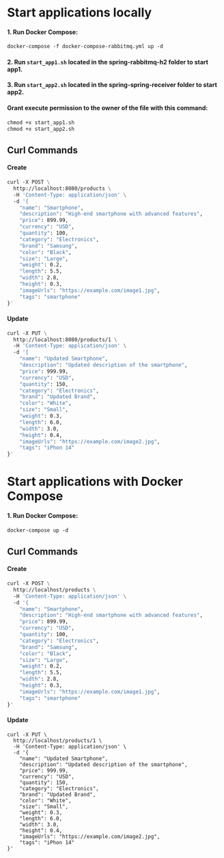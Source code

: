 # Start applications locally

#### 1. Run Docker Compose:
```dockerfile
docker-compose -f docker-compose-rabbitmq.yml up -d
```
#### 2. Run `start_app1.sh` located in the spring-rabbitmq-h2 folder to start app1.

#### 3. Run `start_app2.sh` located in the spring-spring-receiver folder to start app2.

#### Grant execute permission to the owner of the file with this command:
```dockerfile
chmod +x start_app1.sh
chmod +x start_app2.sh
```

## Curl Commands
#### Create
```dockerfile
curl -X POST \
  http://localhost:8080/products \
  -H 'Content-Type: application/json' \
  -d '{
    "name": "Smartphone",
    "description": "High-end smartphone with advanced features",
    "price": 899.99,
    "currency": "USD",
    "quantity": 100,
    "category": "Electronics",
    "brand": "Samsung",
    "color": "Black",
    "size": "Large",
    "weight": 0.2,
    "length": 5.5,
    "width": 2.8,
    "height": 0.3,
    "imageUrls": "https://example.com/image1.jpg",
    "tags": "smartphone"
}'
```

#### Update
```dockerfile
curl -X PUT \
  http://localhost:8080/products/1 \
  -H 'Content-Type: application/json' \
  -d '{
    "name": "Updated Smartphone",
    "description": "Updated description of the smartphone",
    "price": 999.99,
    "currency": "USD",
    "quantity": 150,
    "category": "Electronics",
    "brand": "Updated Brand",
    "color": "White",
    "size": "Small",
    "weight": 0.3,
    "length": 6.0,
    "width": 3.0,
    "height": 0.4,
    "imageUrls": "https://example.com/image2.jpg",
    "tags": "iPhon 14"
}'
```

# Start applications with Docker Compose
#### 1. Run Docker Compose:
```dockerfile
docker-compose up -d
```

## Curl Commands
#### Create
```dockerfile
curl -X POST \
  http://localhost/products \
  -H 'Content-Type: application/json' \
  -d '{
    "name": "Smartphone",
    "description": "High-end smartphone with advanced features",
    "price": 899.99,
    "currency": "USD",
    "quantity": 100,
    "category": "Electronics",
    "brand": "Samsung",
    "color": "Black",
    "size": "Large",
    "weight": 0.2,
    "length": 5.5,
    "width": 2.8,
    "height": 0.3,
    "imageUrls": "https://example.com/image1.jpg",
    "tags": "smartphone"
}'
```

#### Update
```
curl -X PUT \
  http://localhost/products/1 \
  -H 'Content-Type: application/json' \
  -d '{
    "name": "Updated Smartphone",
    "description": "Updated description of the smartphone",
    "price": 999.99,
    "currency": "USD",
    "quantity": 150,
    "category": "Electronics",
    "brand": "Updated Brand",
    "color": "White",
    "size": "Small",
    "weight": 0.3,
    "length": 6.0,
    "width": 3.0,
    "height": 0.4,
    "imageUrls": "https://example.com/image2.jpg",
    "tags": "iPhon 14"
}'
```